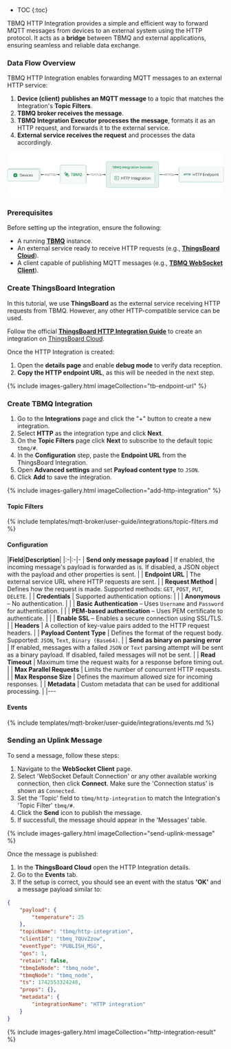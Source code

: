 * TOC
{:toc}

TBMQ HTTP Integration provides a simple and efficient way to forward MQTT messages from devices to an external system using the HTTP protocol. 
It acts as a **bridge** between TBMQ and external applications, ensuring seamless and reliable data exchange. 

### Data Flow Overview

TBMQ HTTP Integration enables forwarding MQTT messages to an external HTTP service:  

1. **Device (client) publishes an MQTT message** to a topic that matches the Integration's **Topic Filters**.  
2. **TBMQ broker receives the message**.  
3. **TBMQ Integration Executor processes the message**, formats it as an HTTP request, and forwards it to the external service.  
4. **External service receives the request** and processes the data accordingly.  

![image](/images/mqtt-broker/integrations/tbmq-http-integration.png)

### Prerequisites

Before setting up the integration, ensure the following:

- A running **[TBMQ](/docs/mqtt-broker/install/installation-options/)** instance.  
- An external service ready to receive HTTP requests (e.g., **[ThingsBoard Cloud](/docs/paas/getting-started-guides/what-is-thingsboard-cloud/)**).  
- A client capable of publishing MQTT messages (e.g., **[TBMQ WebSocket Client](/docs/mqtt-broker/user-guide/ui/websocket-client/)**).  

### Create ThingsBoard Integration

In this tutorial, we use **ThingsBoard** as the external service receiving HTTP requests from TBMQ. However, any other HTTP-compatible service can be used.

Follow the official **[ThingsBoard HTTP Integration Guide](/docs/paas/user-guide/integrations/http/)** to create an integration on [ThingsBoard Cloud](/docs/paas/user-guide/integrations/http/).

Once the HTTP Integration is created:

1. Open the **details page** and enable **debug mode** to verify data reception.  
2. **Copy the HTTP endpoint URL**, as this will be needed in the next step.

{% include images-gallery.html imageCollection="tb-endpoint-url" %}

### Create TBMQ Integration

1. Go to the **Integrations** page and click the "+" button to create a new integration.
2. Select **HTTP** as the integration type and click **Next**.
3. On the **Topic Filters** page click **Next** to subscribe to the default topic `tbmq/#`.
4. In the **Configuration** step, paste the **Endpoint URL** from the ThingsBoard Integration.
5. Open **Advanced settings** and set **Payload content type** to `JSON`.
6. Click **Add** to save the integration.

{% include images-gallery.html imageCollection="add-http-integration" %}

#### Topic Filters

{% include templates/mqtt-broker/user-guide/integrations/topic-filters.md %}

#### Configuration

|**Field**|**Description**|
|:-|:-|-
| **Send only message payload** | If enabled, the incoming message's payload is forwarded as is. If disabled, a JSON object with the payload and other properties is sent. |
| **Endpoint URL** | The external service URL where HTTP requests are sent. |
| **Request Method** | Defines how the request is made. Supported methods: `GET`, `POST`, `PUT`, `DELETE`. |
| **Credentials** | Supported authentication options: |
| | **Anonymous** – No authentication. |
| | **Basic Authentication** – Uses `Username` and `Password` for authentication. |
| | **PEM-based authentication** – Uses PEM certificate to authenticate. |
| | **Enable SSL** – Enables a secure connection using SSL/TLS. |
| **Headers** | A collection of key-value pairs added to the HTTP request headers. |
| **Payload Content Type** | Defines the format of the request body. Supported: `JSON`, `Text`, `Binary (Base64)`. |
| **Send as binary on parsing error** | If enabled, messages with a failed `JSON` or `Text` parsing attempt will be sent as a binary payload. If disabled, failed messages will not be sent. |
| **Read Timeout** | Maximum time the request waits for a response before timing out. |
| **Max Parallel Requests** | Limits the number of concurrent HTTP requests. |
| **Max Response Size** | Defines the maximum allowed size for incoming responses. |
| **Metadata** | Custom metadata that can be used for additional processing. |
|---

#### Events

{% include templates/mqtt-broker/user-guide/integrations/events.md %}

### Sending an Uplink Message

To send a message, follow these steps:

1. Navigate to the **WebSocket Client** page.
2. Select 'WebSocket Default Connection' or any other available working connection, then click **Connect**. Make sure the 'Connection status' is shown as `Connected`.
3. Set the 'Topic' field to `tbmq/http-integration` to match the Integration's 'Topic Filter' `tbmq/#`.
4. Click the **Send** icon to publish the message. 
5. If successfull, the message should appear in the 'Messages' table.

{% include images-gallery.html imageCollection="send-uplink-message" %}

Once the message is published:

1. In the **ThingsBoard Cloud** open the HTTP Integration details.
2. Go to the **Events** tab.
3. If the setup is correct, you should see an event with the status **'OK'** and a message payload similar to:

```json
{
    "payload": {
        "temperature": 25
    },
    "topicName": "tbmq/http-integration",
    "clientId": "tbmq_7QUvZzow",
    "eventType": "PUBLISH_MSG",
    "qos": 1,
    "retain": false,
    "tbmqIeNode": "tbmq_node",
    "tbmqNode": "tbmq_node",
    "ts": 1742553324248,
    "props": {},
    "metadata": {
        "integrationName": "HTTP integration"
    }
}
```

{% include images-gallery.html imageCollection="http-integration-result" %}